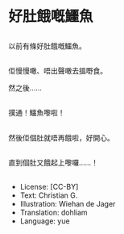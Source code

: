 # 好肚餓嘅鱷魚

##
以前有條好肚餓嘅鱷魚。

##
佢慢慢噉、唔出聲噉去搵嘢食。

然之後……

##
撲通！鱷魚嚟啦！

##
然後佢個肚就唔再餓啦，好開心。

##
直到個肚又餓起上嚟囉……！

##
* License: [CC-BY]
* Text: Christian G.
* Illustration: Wiehan de Jager
* Translation: dohliam
* Language: yue
